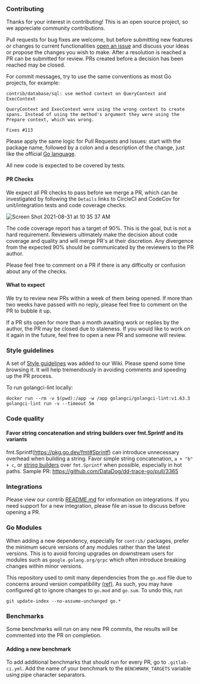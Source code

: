 ### Contributing

Thanks for your interest in contributing! This is an open source project, so we appreciate community contributions.

Pull requests for bug fixes are welcome, but before submitting new features or changes to current functionalities [open an issue](https://github.com/DataDog/dd-trace-go/issues/new)
and discuss your ideas or propose the changes you wish to make. After a resolution is reached a PR can be submitted for review. PRs created before a decision has been reached may be closed.

For commit messages, try to use the same conventions as most Go projects, for example:
```
contrib/database/sql: use method context on QueryContext and ExecContext

QueryContext and ExecContext were using the wrong context to create
spans. Instead of using the method's argument they were using the
Prepare context, which was wrong.

Fixes #113
```
Please apply the same logic for Pull Requests and Issues: start with the package name, followed by a colon and a description of the change, just like
the official [Go language](https://github.com/golang/go/pulls).

All new code is expected to be covered by tests.

#### PR Checks

We expect all PR checks to pass before we merge a PR, which can be investigated by following the `Details` links to CircleCI and CodeCov for unit/integration tests and code coverage checks.

![Screen Shot 2021-08-31 at 10 35 37 AM](https://user-images.githubusercontent.com/1819836/131533266-7c87305d-37df-4bd5-a9ea-6fb8e51e4b50.png)

The code coverage report has a target of 90%. This is the goal, but is not a hard requirement. Reviewers ultimately make the decision about code coverage and quality and will merge PR's at their discretion. Any divergence from the expected 90% should be communicated by the reviewers to the PR author.

Please feel free to comment on a PR if there is any difficulty or confusion about any of the checks.

#### What to expect

We try to review new PRs within a week of them being opened. If more than two weeks have passed with no reply, please feel free to comment on the PR to bubble it up.

If a PR sits open for more than a month awaiting work or replies by the author, the PR may be closed due to staleness. If you would like to work on it again in the future, feel free to open a new PR and someone will review.

### Style guidelines

A set of [Style guidelines](https://github.com/DataDog/dd-trace-go/wiki/Style-guidelines) was added to our Wiki. Please spend some time browsing it.
It will help tremendously in avoiding comments and speeding up the PR process.

To run golangci-lint locally:

```
docker run --rm -v $(pwd):/app -w /app golangci/golangci-lint:v1.63.3 golangci-lint run -v --timeout 5m
```

### Code quality

#### Favor string concatenation and string builders over fmt.Sprintf and its variants

fmt.Sprintf(https://pkg.go.dev/fmt#Sprintf) can introduce unnecessary overhead when building a string. Favor simple string concatenation, `a + "b" + c`, or [string builders](https://pkg.go.dev/strings#Builder) over `fmt.Sprintf` when possible, especially in hot paths. 
Sample PR: https://github.com/DataDog/dd-trace-go/pull/3365

### Integrations

Please view our contrib [README.md](contrib/README.md) for information on integrations. If you need support for a new integration, please file an issue to discuss before opening a PR.

### Go Modules

When adding a new dependency, especially for `contrib/` packages, prefer the minimum secure versions of any modules rather than the latest versions. This is to avoid forcing upgrades on downstream users for modules such as `google.golang.org/grpc` which often introduce breaking changes within minor versions.

This repository used to omit many dependencies from the `go.mod` file due to concerns around version compatibility [(ref)](https://github.com/DataDog/dd-trace-go/issues/810). As such, you may have configured git to ignore changes to `go.mod` and `go.sum`. To undo this, run

```
git update-index --no-assume-unchanged go.*
```

### Benchmarks

Some benchmarks will run on any new PR commits, the results will be commented into the PR on completion.

#### Adding a new benchmark
To add additional benchmarks that should run for every PR, go to `.gitlab-ci.yml`.
Add the name of your benchmark to the `BENCHMARK_TARGETS` variable using pipe character separators. 
